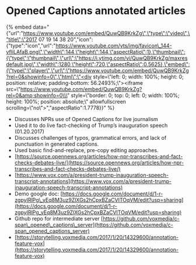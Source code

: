 # Opened Captions annotated articles

{% embed data="{\"url\":\"https://www.youtube.com/embed/QuwQB9KrkZg\",\"type\":\"video\",\"title\":\"2017 07 19 14 38 20\",\"icon\":{\"type\":\"icon\",\"url\":\"https://www.youtube.com/yts/img/favicon\_144-vfliLAfaB.png\",\"width\":144,\"height\":144,\"aspectRatio\":1},\"thumbnail\":{\"type\":\"thumbnail\",\"url\":\"https://i.ytimg.com/vi/QuwQB9KrkZg/maxresdefault.jpg\",\"width\":1280,\"height\":720,\"aspectRatio\":0.5625},\"embed\":{\"type\":\"player\",\"url\":\"https://www.youtube.com/embed/QuwQB9KrkZg?rel=0&showinfo=0\",\"html\":\"<div style=\\\"left: 0; width: 100%; height: 0; position: relative; padding-bottom: 56.2493%;\\\"><iframe src=\\\"https://www.youtube.com/embed/QuwQB9KrkZg?rel=0&amp;showinfo=0\\\" style=\\\"border: 0; top: 0; left: 0; width: 100%; height: 100%; position: absolute;\\\" allowfullscreen scrolling=\\\"no\\\"></iframe></div>\",\"aspectRatio\":1.7778}}" %}

* Discusses NPRs use of Opened Captions for live journalism
* Used it to do live fact-checking of Trump’s inauguration speech \(01.20.2017\)
* Discusses challenges of typos, grammatical errors, and lack of punctuation in generated captions. 
* Used basic find-and-replace, pre-copy editing approaches.
* [https://source.opennews.org/articles/how-npr-transcribes-and-fact-checks-debates-live/](https://source.opennews.org/articles/how-npr-transcribes-and-fact-checks-debates-live/)
* [https://www.vox.com/a/president-trump-inauguration-speech-transcript-annotations](https://www.vox.com/a/president-trump-inauguration-speech-transcript-annotations)
* Demo google doc: [https://docs.google.com/document/d/1-r-zgpyIRlPg\_yEq8M3uz9ZlXGs2hCpxBZaCVITOqVM/edit?usp=sharing](https://docs.google.com/document/d/1-r-zgpyIRlPg_yEq8M3uz9ZlXGs2hCpxBZaCVITOqVM/edit?usp=sharing)
* Github repo for intermediate server [https://github.com/voxmedia/c-span\_opened\_captions\_server](https://github.com/voxmedia/c-span_opened_captions_server)
* [https://storytelling.voxmedia.com/2017/1/20/14329600/annotation-feature-vox](https://storytelling.voxmedia.com/2017/1/20/14329600/annotation-feature-vox)

